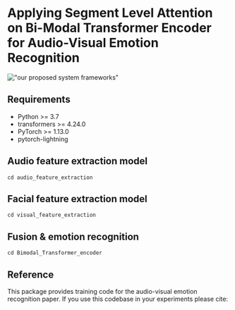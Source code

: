 # Applying Segment Level Attention on Bi-Modal Transformer Encoder for Audio-Visual Emotion Recognition

!["our proposed system frameworks"](https://github.com/Xuplussss/Applying-Segment-Level-Attention-on-Bi-Modal-Transformer-Encoder-for-Audio-Visual-EmotionRecognition/blob/main/SystemFrameworks.png#pic_center)

## Requirements
- Python >= 3.7
- transformers >= 4.24.0
- PyTorch >= 1.13.0
- pytorch-lightning

## Audio feature extraction model
```
cd audio_feature_extraction
```

## Facial feature extraction model
```
cd visual_feature_extraction
```

## Fusion & emotion recognition
```
cd Bimodal_Transformer_encoder
```

## Reference
This package provides training code for the audio-visual emotion recognition paper. If you use this codebase in your experiments please cite: 

```

```
